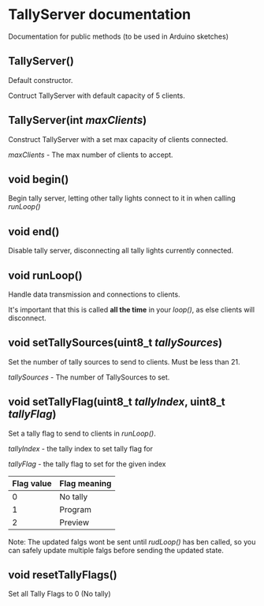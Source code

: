 # TallyServer documentation
Documentation for public methods (to be used in Arduino sketches)

## TallyServer()
Default constructor.

Contruct TallyServer with default capacity of 5 clients.

## TallyServer(int _maxClients_)
Construct TallyServer with a set max capacity of clients connected.

_maxClients_ - The max number of clients to accept.

## void begin()
Begin tally server, letting other tally lights connect to it in when calling _runLoop()_

## void end()
Disable tally server, disconnecting all tally lights currently connected.

## void runLoop()
Handle data transmission and connections to clients.

It's important that this is called __all the time__ in your _loop()_, as else clients will disconnect.

## void setTallySources(uint8_t _tallySources_)
Set the number of tally sources to send to clients. Must be less than 21.

_tallySources_ - The number of TallySources to set.

## void setTallyFlag(uint8_t _tallyIndex_, uint8_t _tallyFlag_)
Set a tally flag to send to clients in _runLoop()_.

_tallyIndex_ - the tally index to set tally flag for

_tallyFlag_ - the tally flag to set for the given index

Flag value | Flag meaning
--|----------------------
0 | No tally
1 | Program
2 | Preview

Note: The updated falgs wont be sent until _rudLoop()_ has ben called, so you can safely update multiple falgs before sending the updated state.  

## void resetTallyFlags()
Set all Tally Flags to 0 (No tally)
